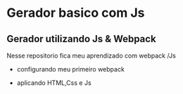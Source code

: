 # Gerador basico com Js

## Gerador utilizando Js  & Webpack


<p>
Nesse repositorio fica meu aprendizado com webpack /Js

- configurando meu primeiro webpack

- aplicando HTML,Css e Js 
 </p>